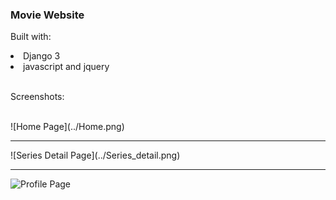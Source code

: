 
<h3>
Movie Website
</h3>

Built with:
<li>
Django 3
</li>
<li>
javascript and jquery
</li>

<br>

Screenshots:

<br>
![Home Page](../Home.png)
<hr>
![Series Detail Page](../Series_detail.png)
<hr>

![Profile Page](../Profile.png)
